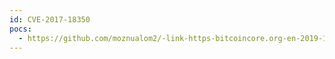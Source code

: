 ```yaml
---
id: CVE-2017-18350
pocs:
  - https://github.com/moznualom2/-link-https-bitcoincore.org-en-2019-11-08-CVE-2017-18350-link-
---
```

